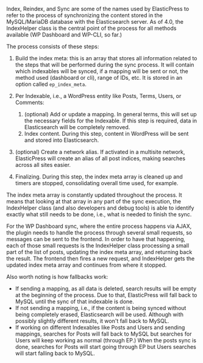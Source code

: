 Index, Reindex, and Sync are some of the names used by ElasticPress to refer to the process of synchronizing the content stored in the MySQL/MariaDB database with the Elasticsearch server. As of 4.0, the IndexHelper class is the central point of the process for all methods available (WP Dashboard and WP-CLI, so far.)

The process consists of these steps:

1. Build the index meta: this is an array that stores all information related to the steps that will be performed during the sync process. It will contain which indexables will be synced, if a mapping will be sent or not, the method used (dashboard or cli), range of IDs, etc. It is stored in an option called `ep_index_meta`.

2. Per Indexable,  i.e., a WordPress entity like Posts, Terms, Users, or Comments:
    1. (optional) Add or update a mapping. In general terms, this will set up the necessary fields for the Indexable. If this step is required, data in Elasticsearch will be completely removed.
    2. Index content. During this step, content in WordPress will be sent and stored into Elasticsearch.

3. (optional) Create a network alias. If activated in a multisite network, ElasticPress will create an alias of all post indices, making searches across all sites easier.

4. Finalizing. During this step, the index meta array is cleaned up and timers are stopped, consolidating overall time used, for example.

The index meta array is constantly updated throughout the process. It means that looking at that array in any part of the sync execution, the IndexHelper class (and also developers and debug tools) is able to identify exactly what still needs to be done, i.e., what is needed to finish the sync.

For the WP Dashboard sync, where the entire process happens via AJAX, the plugin needs to handle the process through several small requests, so messages can be sent to the frontend. In order to have that happening, each of those small requests is the IndexHelper class processing a small part of the list of posts, updating the index meta array, and returning back the result. The frontend then fires a new request, and IndexHelper gets the updated index meta array and continues from where it stopped.

Also worth noting is how fallbacks work:

- If sending a mapping, as all data is deleted, search results will be empty at the beginning of the process. Due to that, ElasticPress will fall back to MySQL until the sync of that indexable is done.
- If not sending a mapping, i.e., if the content is being synced without being completely erased, Elasticsearch will be used. Although with possibly slightly different results, it won't fall back to MySQL.
- If working on different Indexables like Posts and Users and sending mappings, searches for Posts will fall back to MySQL but searches for Users will keep working as normal (through EP.) When the posts sync is done, searches for Posts will start going through EP but Users searches will start falling back to MySQL.